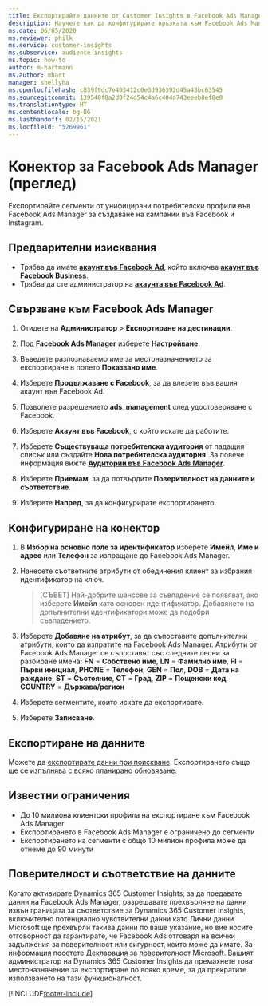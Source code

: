 ```yaml
---
title: Експортирайте данните от Customer Insights в Facebook Ads Manager
description: Научете как да конфигурирате връзката към Facebook Ads Manager.
ms.date: 06/05/2020
ms.reviewer: philk
ms.service: customer-insights
ms.subservice: audience-insights
ms.topic: how-to
author: m-hartmann
ms.author: mhart
manager: shellyha
ms.openlocfilehash: c839f9dc7e403412c0e3d936392d45a43bc63545
ms.sourcegitcommit: 139548f8a2d0f24d54c4a6c404a743eeeb8ef8e0
ms.translationtype: HT
ms.contentlocale: bg-BG
ms.lasthandoff: 02/15/2021
ms.locfileid: "5269961"
---
```

# <a name="connector-for-facebook-ads-manager-preview"></a>Конектор за Facebook Ads Manager (преглед)

Експортирайте сегменти от унифицирани потребителски профили във Facebook Ads Manager за създаване на кампании във Facebook и Instagram.

## <a name="prerequisites"></a>Предварителни изисквания

- Трябва да имате [**акаунт във Facebook Ad**](https://www.facebook.com/business/learn/lessons/step-by-step-ads-manager-account), който включва [**акаунт във Facebook Business**](https://business.facebook.com/).
- Трябва да сте администратор на [**акаунта във Facebook Ad**](https://www.facebook.com/business/learn/lessons/step-by-step-ads-manager-account).

## <a name="connect-to-facebook-ads-manager"></a>Свързване към Facebook Ads Manager

1. Отидете на **Администратор** > **Експортиране на дестинации**.

1. Под **Facebook Ads Manager** изберете **Настройване**.

1. Въведете разпознаваемо име за местоназначението за експортиране в полето **Показвано име**.

1. Изберете **Продължаване с Facebook**, за да влезете във вашия акаунт във Facebook Ad.

1. Позволете разрешението **ads_management** след удостоверяване с Facebook.

1. Изберете **Акаунт във Facebook**, с който искате да работите.

1. Изберете **Съществуваща потребителска аудитория** от падащия списък или създайте **Нова потребителска аудитория**. За повече информация вижте [**Аудитории във Facebook Ads Manager**](https://www.facebook.com/business/help/744354708981227?id=2469097953376494).

1. Изберете **Приемам**, за да потвърдите **Поверителност на данните и съответствие**.

1. Изберете **Напред**, за да конфигурирате експортирането.

## <a name="configure-the-connector"></a>Конфигуриране на конектор

1. В **Избор на основно поле за идентификатор** изберете **Имейл**, **Име и адрес** или **Телефон** за изпращане до Facebook Ads Manager.

1. Нанесете съответните атрибути от обединения клиент за избрания идентификатор на ключ.
   > [СЪВЕТ] Най-добрите шансове за съвпадение се появяват, ако изберете **Имейл** като основен идентификатор. Добавянето на допълнителни идентификатори може да подобри съвпадението.

1. Изберете **Добавяне на атрибут**, за да съпоставите допълнителни атрибути, които да изпратите на Facebook Ads Manager. Атрибути от Facebook Ads Manager се съпоставят със следните лесни за разбиране имена: **FN** = **Собствено име**, **LN** = **Фамилно име**, **FI** = **Първи инициал**, **PHONE** = **Телефон**, **GEN** = **Пол**, **DOB** = **Дата на раждане**, **ST** = **Състояние**, **CT** = **Град**, **ZIP** = **Пощенски код**, **COUNTRY** = **Държава/регион**

1. Изберете сегментите, които искате да експортирате.

1. Изберете **Записване**.

## <a name="export-the-data"></a>Експортиране на данните

Можете да [експортирате данни при поискване](export-destinations.md). Експортирането също ще се изпълнява с всяко [планирано обновяване](system.md#schedule-tab).

## <a name="known-limitations"></a>Известни ограничения

- До 10 милиона клиентски профила на експортиране към Facebook Ads Manager 
- Експортирането в Facebook Ads Manager е ограничено до сегменти
- Експортирането на сегменти с общо 10 милион профила може да отнеме до 90 минути

## <a name="data-privacy-and-compliance"></a>Поверителност и съответствие на данните

Когато активирате Dynamics 365 Customer Insights, за да предавате данни на Facebook Ads Manager, разрешавате прехвърляне на данни извън границата за съответствие за Dynamics 365 Customer Insights, включително потенциално чувствителни данни като Лични данни. Microsoft ще прехвърли такива данни по ваше указание, но вие носите отговорност да гарантирате, че Facebook Ads отговаря на всички задължения за поверителност или сигурност, които може да имате. За информация посетете [Декларация за поверителност Microsoft](https://go.microsoft.com/fwlink/?linkid=396732).
Вашият администратор на Dynamics 365 Customer Insights да премахнете това местоназначение за експортиране по всяко време, за да прекратите използването на тази функционалност.


[!INCLUDE[footer-include](../includes/footer-banner.md)]